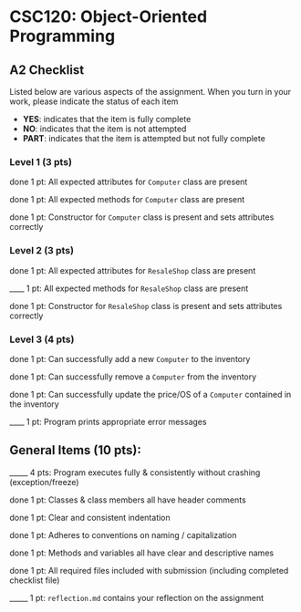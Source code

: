 # CSC120: Object-Oriented Programming
## A2 Checklist

Listed below are various aspects of the assignment.  When you turn in your work, please indicate the status of each item

- **YES**: indicates that the item is fully complete
- **NO**: indicates that the item is not attempted
- **PART**: indicates that the item is attempted but not fully complete

### Level 1 (3 pts)

done 1 pt: All expected attributes for `Computer` class are present

done 1 pt: All expected methods for `Computer` class are present

done 1 pt: Constructor for `Computer` class is present and sets attributes correctly

### Level 2 (3 pts)

done 1 pt: All expected attributes for `ResaleShop` class are present

____ 1 pt: All expected methods for `ResaleShop` class are present

done 1 pt: Constructor for `ResaleShop` class is present and sets attributes correctly

### Level 3 (4 pts)

done 1 pt: Can successfully add a new `Computer` to the inventory

done 1 pt: Can successfully remove a `Computer` from the inventory

done 1 pt: Can successfully update the price/OS of a `Computer` contained in the inventory

____ 1 pt: Program prints appropriate error messages

## General Items (10 pts):

_____ 4 pts: Program executes fully & consistently without crashing (exception/freeze)

done 1 pt: Classes & class members all have header comments

done 1 pt: Clear and consistent indentation

done 1 pt: Adheres to conventions on naming / capitalization

done 1 pt: Methods and variables all have clear and descriptive names

done  1 pt: All required files included with submission (including completed checklist file)

_____ 1 pt: `reflection.md` contains your reflection on the assignment

